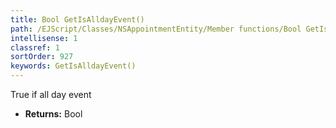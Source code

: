 ```yaml
---
title: Bool GetIsAlldayEvent()
path: /EJScript/Classes/NSAppointmentEntity/Member functions/Bool GetIsAlldayEvent()
intellisense: 1
classref: 1
sortOrder: 927
keywords: GetIsAlldayEvent()
---
```



True if all day event



* **Returns:** Bool


